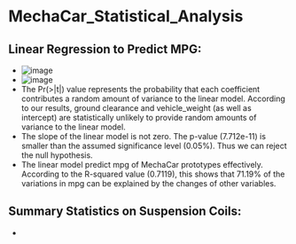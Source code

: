# MechaCar_Statistical_Analysis
## Linear Regression to Predict MPG:
  - ![image](https://user-images.githubusercontent.com/82785321/127599550-dc044b0e-4bc2-4cde-bd28-732a7db25b93.png)
  - ![image](https://user-images.githubusercontent.com/82785321/127599610-5d3c1100-20be-4d18-99f5-56060da2cd59.png)
  - The Pr(>|t|) value represents the probability that each coefficient contributes a random amount of variance to the linear model. According to our results, ground clearance and vehicle_weight (as well as intercept) are statistically unlikely to provide random amounts of variance to the linear model.
  - The slope of the linear model is not zero. The p-value (7.712e-11) is smaller than the assumed significance level (0.05%). Thus we can reject the null hypothesis.
  - The linear model predict mpg of MechaCar prototypes effectively. According to the R-squared value (0.7119), this shows that 71.19% of the variations in mpg can be explained by the changes of other variables.
## Summary Statistics on Suspension Coils:
  - 
